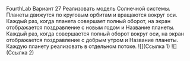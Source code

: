 FourthLab
Вариант 27
Реализовать модель Солнечной системы.
Планеты движутся по круговым орбитам и вращаются вокруг оси. 
Каждый раз, когда планета совершает полный оборот, 
на экран отображается поздравление с новым годом и Название планеты.
Каждый раз, когда совершается полный оборот вокруг оси, 
на экран отображается поздравление с добрым утром и Название планеты.
Каждую планету реализовать в отдельном потоке.
![](Ссылка 1)
![](Ссылка 2)
